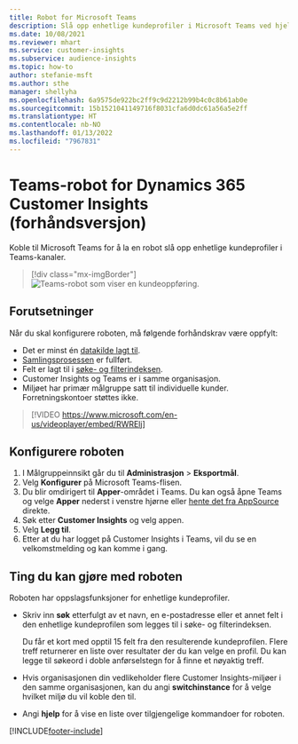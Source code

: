 ```yaml
---
title: Robot for Microsoft Teams
description: Slå opp enhetlige kundeprofiler i Microsoft Teams ved hjelp av en robot.
ms.date: 10/08/2021
ms.reviewer: mhart
ms.service: customer-insights
ms.subservice: audience-insights
ms.topic: how-to
author: stefanie-msft
ms.author: sthe
manager: shellyha
ms.openlocfilehash: 6a9575de922bc2ff9c9d2212b99b4c0c8b61ab0e
ms.sourcegitcommit: 15b1521041149716f8031cfa6d0dc61a56a5e2ff
ms.translationtype: HT
ms.contentlocale: nb-NO
ms.lasthandoff: 01/13/2022
ms.locfileid: "7967831"
---
```

# <a name="teams-bot-for-dynamics-365-customer-insights-preview"></a>Teams-robot for Dynamics 365 Customer Insights (forhåndsversjon)

Koble til Microsoft Teams for å la en robot slå opp enhetlige kundeprofiler i Teams-kanaler.

> [!div class="mx-imgBorder"]
> ![Teams-robot som viser en kundeoppføring.](media/teams-bot.png "Teams-robot som viser en kundeoppføring")

## <a name="prerequisites"></a>Forutsetninger

Når du skal konfigurere roboten, må følgende forhåndskrav være oppfylt:

- Det er minst én [datakilde lagt til](data-sources.md).
- [Samlingsprosessen](data-unification.md) er fullført.
- Felt er lagt til i [søke- og filterindeksen](search-filter-index.md).
- Customer Insights og Teams er i samme organisasjon.
- Miljøet har primær målgruppe satt til individuelle kunder. Forretningskontoer støttes ikke.


> [!VIDEO https://www.microsoft.com/en-us/videoplayer/embed/RWRElj]
## <a name="configure-the-bot"></a>Konfigurere roboten

1. I Målgruppeinnsikt går du til **Administrasjon** > **Eksportmål**.
1. Velg **Konfigurer** på Microsoft Teams-flisen.
1. Du blir omdirigert til **Apper**-området i Teams. Du kan også åpne Teams og velge **Apper** nederst i venstre hjørne eller [hente det fra AppSource](https://go.microsoft.com/fwlink/?linkid=2124104) direkte.
1. Søk etter **Customer Insights** og velg appen.
1. Velg **Legg til**.
1. Etter at du har logget på Customer Insights i Teams, vil du se en velkomstmelding og kan komme i gang.

## <a name="things-you-can-do-with-the-bot"></a>Ting du kan gjøre med roboten

Roboten har oppslagsfunksjoner for enhetlige kundeprofiler.

- Skriv inn **søk** etterfulgt av et navn, en e-postadresse eller et annet felt i den enhetlige kundeprofilen som legges til i søke- og filterindeksen.

  Du får et kort med opptil 15 felt fra den resulterende kundeprofilen. Flere treff returnerer en liste over resultater der du kan velge en profil. Du kan legge til søkeord i doble anførselstegn for å finne et nøyaktig treff.

- Hvis organisasjonen din vedlikeholder flere Customer Insights-miljøer i den samme organisasjonen, kan du angi **switchinstance** for å velge hvilket miljø du vil koble den til.

- Angi **hjelp** for å vise en liste over tilgjengelige kommandoer for roboten.  


[!INCLUDE[footer-include](../includes/footer-banner.md)]
